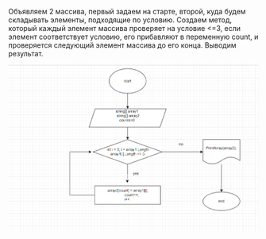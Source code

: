Объявляем 2 массива, первый задаем на старте, второй, куда будем складывать элементы, подходящие по условию. Создаем метод, который каждый элемент массива проверяет на условие <=3, если элемент соответствует условию, его прибавляют в переменную count, и проверяется следующий элемент массива до его конца. Выводим результат.

![Блоксхема](Fin.png)

